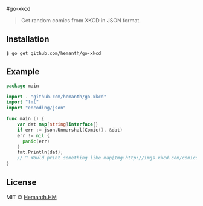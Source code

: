 #go-xkcd
> Get random comics from XKCD in JSON format.

## Installation

```
$ go get github.com/hemanth/go-xkcd
```

## Example

```go
package main

import . "github.com/hemanth/go-xkcd"
import "fmt"
import "encoding/json"

func main () {
	var dat map[string]interface{}
	if err := json.Unmarshal(Comic(), &dat)
	err != nil {
	  panic(err)
	}
	fmt.Println(dat);
	// ^ Would print something like map[Img:http://imgs.xkcd.com/comics/fmri.png Title:fMRI]
}
```

## License

MIT © [Hemanth.HM](http://h3manth.com)
